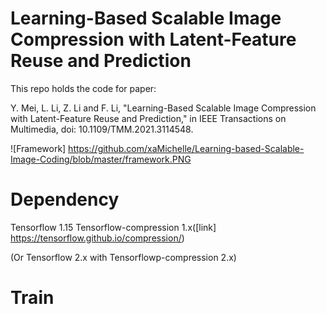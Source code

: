 # Learning-Based Scalable Image Compression with Latent-Feature Reuse and Prediction

This repo holds the code for paper:

Y. Mei, L. Li, Z. Li and F. Li, "Learning-Based Scalable Image Compression with Latent-Feature Reuse and Prediction," in IEEE Transactions on Multimedia, doi: 10.1109/TMM.2021.3114548.

![Framework] https://github.com/xaMichelle/Learning-based-Scalable-Image-Coding/blob/master/framework.PNG

# Dependency

Tensorflow 1.15 
Tensorflow-compression 1.x([link] https://tensorflow.github.io/compression/)

(Or Tensorflow 2.x with Tensorflowp-compression 2.x)

# Train


